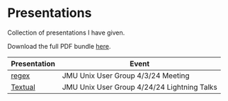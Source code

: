 # Presentations

Collection of presentations I have given.

Download the full PDF bundle [here](https://github.com/TabulateJarl8/presentations/releases/download/presentation-latest/PDF.zip).

| Presentation                            | Event                                       |
| --------------------------------------- | ------------------------------------------- |
| [regex](./regex/index.md)               | JMU Unix User Group 4/3/24 Meeting          |
| [Textual](./lightning_talks/Textual.md) | JMU Unix User Group 4/24/24 Lightning Talks |
